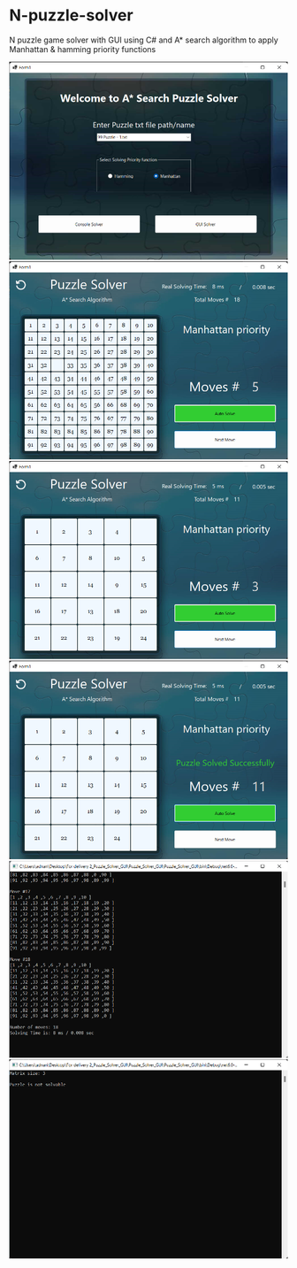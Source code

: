 # N-puzzle-solver
 N puzzle game solver with GUI using C# and A* search algorithm to apply Manhattan & hamming priority functions

![](solver_screenshot/main_menu.png)
![](solver_screenshot/in_game1.png)
![](solver_screenshot/in_game2.png)
![](solver_screenshot/win_gui2.png)
![](solver_screenshot/console_solver.png)
![](solver_screenshot/unsolvable.png)
